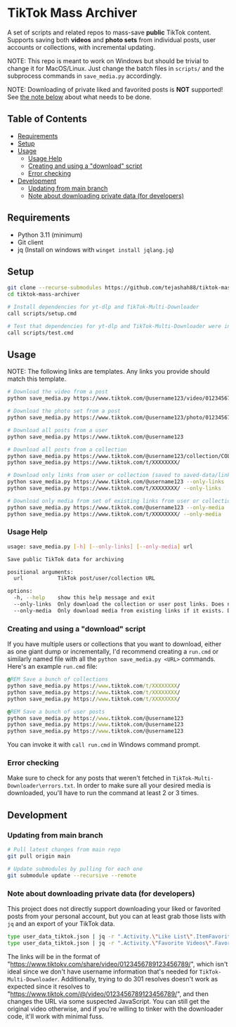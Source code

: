 # TikTok Mass Archiver
A set of scripts and related repos to mass-save **public** TikTok content. Supports saving both **videos** and **photo sets** from individual posts, user accounts or collections, with incremental updating.

NOTE: This repo is meant to work on Windows but should be trivial to change it for MacOS/Linux. Just change the batch files in `scripts/` and the subprocess commands in `save_media.py` accordingly.

NOTE: Downloading of private liked and favorited posts is **NOT** supported! See [the note below](#note-about-downloading-private-data-for-developers) about what needs to be done.

## Table of Contents
  * [Requirements](#requirements)
  * [Setup](#setup)
  * [Usage](#usage)
    * [Usage Help](#usage-help)
    * [Creating and using a "download" script](#creating-and-using-a-download-script)
    * [Error checking](#error-checking)
  * [Development](#development)
    * [Updating from main branch](#updating-from-main-branch)
    * [Note about downloading private data (for developers)](#note-about-downloading-private-data-for-developers)

## Requirements
- Python 3.11 (minimum)
- Git client
- jq (Install on windows with `winget install jqlang.jq`)

## Setup
```bash
git clone --recurse-submodules https://github.com/tejashah88/tiktok-mass-archiver.git
cd tiktok-mass-archiver

# Install dependencies for yt-dlp and TikTok-Multi-Downloader
call scripts/setup.cmd

# Test that dependencies for yt-dlp and TikTok-Multi-Downloader were installed
call scripts/test.cmd
```

## Usage
NOTE: The following links are templates. Any links you provide should match this template.
```bash
# Download the video from a post
python save_media.py https://www.tiktok.com/@username123/video/0123456789123456789

# Download the photo set from a post
python save_media.py https://www.tiktok.com/@username123/photo/0123456789123456789

# Download all posts from a user
python save_media.py https://www.tiktok.com/@username123

# Download all posts from a collection
python save_media.py https://www.tiktok.com/@username123/collection/COLLECTION-0123456789123456789
python save_media.py https://www.tiktok.com/t/XXXXXXXX/

# Download only links from user or collection (saved to saved-data/links)
python save_media.py https://www.tiktok.com/@username123 --only-links
python save_media.py https://www.tiktok.com/t/XXXXXXXX/ --only-links

# Download only media from set of existing links from user or collection (saved to saved-data/media)
python save_media.py https://www.tiktok.com/@username123 --only-media
python save_media.py https://www.tiktok.com/t/XXXXXXXX/ --only-media
```

### Usage Help
```bash
usage: save_media.py [-h] [--only-links] [--only-media] url

Save public TikTok data for archiving

positional arguments:
  url           TikTok post/user/collection URL

options:
  -h, --help    show this help message and exit
  --only-links  Only download the collection or user post links. Does nothing for individual posts.
  --only-media  Only download media from existing links if it exists. Does nothing for individual posts.
```

### Creating and using a "download" script
If you have multiple users or collections that you want to download, either as one giant dump or incrementally, I'd recommend creating a `run.cmd` or similarly named file with all the `python save_media.py <URL>` commands. Here's an example `run.cmd` file:

```bat
@REM Save a bunch of collections
python save_media.py https://www.tiktok.com/t/XXXXXXXX/
python save_media.py https://www.tiktok.com/t/XXXXXXXX/
python save_media.py https://www.tiktok.com/t/XXXXXXXX/

@REM Save a bunch of user posts
python save_media.py https://www.tiktok.com/@username123
python save_media.py https://www.tiktok.com/@username123
python save_media.py https://www.tiktok.com/@username123
```

You can invoke it with `call run.cmd` in Windows command prompt.

### Error checking
Make sure to check for any posts that weren't fetched in `TikTok-Multi-Downloader\errors.txt`. In order to make sure all your desired media is downloaded, you'll have to run the command at least 2 or 3 times.

## Development

### Updating from main branch
```bash
# Pull latest changes from main repo
git pull origin main

# Update submodules by pulling for each one
git submodule update --recursive --remote
```

### Note about downloading private data (for developers)
This project does not directly support downloading your liked or favorited posts from your personal account, but you can at least grab those lists with `jq` and an export of your TikTok data.

```bash
type user_data_tiktok.json | jq -r ".Activity.\"Like List\".ItemFavoriteList[].link" > personal_likes.txt
type user_data_tiktok.json | jq -r ".Activity.\"Favorite Videos\".FavoriteVideoList[].Link" > personal_favorites.txt
```

The links will be in the format of "https://www.tiktokv.com/share/video/0123456789123456789/", which isn't ideal since we don't have username information that's needed for `TikTok-Multi-Downloader`. Additionally, trying to do 301 resolves doesn't work as expected since it resolves to "https://www.tiktok.com/@/video/0123456789123456789/", and then changes the URL via some suspected JavaScript. You can still get the original video otherwise, and if you're willing to tinker with the downloader code, it'll work with minimal fuss.
